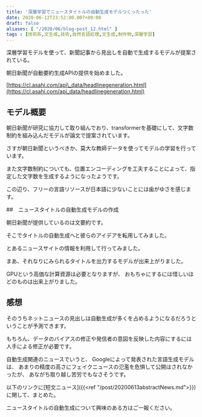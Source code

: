 ```yaml
---
title: '深層学習でニュースタイトルの自動生成モデルつくったった'
date: 2020-06-12T23:52:00.007+09:00
draft: false
aliases: [ "/2020/06/blog-post_12.html" ]
tags : [技術系,文生成,技術,自然言語処理,文生成,制作物,深層学習]
---
```



深層学習モデルを使って、新聞記事から見出しを自動で生成するモデルが提案されている。

朝日新聞が自動要約生成APIの提供を始めました。

[https://cl.asahi.com/api\_data/headlinegeneration.html](https://cl.asahi.com/api_data/headlinegeneration.html)

## モデル概要

朝日新聞が研究に協力して取り組んでおり、transformerを基礎にして、文字数制約を組み込んだモデルが論文で提案されています。

さすが朝日新聞というべきか、莫大な教師データを使ってモデルの学習を行っています。

また文字数制約についても、位置エンコーディングを工夫することによって、指定した文字数を生成するようになったようです。

この辺り、フリーの言語リソースが日本語に少ないことには歯がゆさを感じます。

##　ニュースタイトルの自動生成モデルの作成

朝日新聞が提供しているのは文要約です。

そこでタイトルの自動生成へと彼らのアイデアを転用してみました。

とあるニュースサイトの情報を利用して行ってみました。

まあ、それなりにみられるタイトルを出力するモデルが出来上がりました。

GPUという高価な計算資源は必要となりますが、 おもちゃにするには惜しいほどのものは出来上がりました。

## 感想


そのうちネットニュースの見出しは自動生成が多くを占めるようになるだろうということが予測できます。

もちろん、データのバイアスの修正や発信者の意図を反映した内容にするには人手による修正が必要です。

自動生成関連のニュースでいうと、 Googleによって発表された言語生成モデルは、 あまりの精度の高さにフェイクニュースの氾濫を危惧して公開はされなかったが、 あながち取り越し苦労でもなさそうです。

以下のリンクに[短文ニュース]({{<ref "/post/20200613abstractNews.md">}})に関して、まとめた。

ニュースタイトルの自動生成について興味のある方はご一報ください。